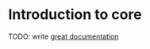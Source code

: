 # Introduction to core

TODO: write [great documentation](http://jacobian.org/writing/what-to-write/)
